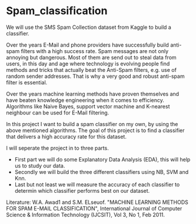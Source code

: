 # Spam_classification
We will use the SMS Spam Collection dataset from Kaggle to build a classifier.

Over the years E-Mail and phone providers have successfully build anti-spam filters with a high success rate. Spam messages are not only annoying but dangerous. Most of them are send out to steal data from users, in this day and age where technology is evolving people find methods and tricks that actually beat the Anti-Spam filters, e.g. use of random sender addresses. That is why a very good and robust anti-spam filter is essential. 

Over the years machine learning methods have proven themselves and have beaten knowledge engineering when it comes to efficiency. Algorithms like Naive Bayes, support vector machine and K-nearest neighbour can be used for E-Mail filtering.

In this project I want to build a spam classifier on my own, by using the above mentioned algorithms. The goal of this project is to find a classifier that delivers a high accuracy rate for this dataset.

I will seperate the project in to three parts. 
- First part we will do some Explanatory Data Analysis (EDA), this will help us to study our data.
- Secondly we will build the three different classifiers using NB, SVM and Knn.
- Last but not least we will measure the accuracy of each classifier to determin which classifier performs best on our dataset.


Literature:
W.A. Awad1 and S.M. ELseuof. "MACHINE LEARNING METHODS FOR SPAM E-MAIL CLASSIFICATION", International Journal of Computer Science & Information Technology (IJCSIT), Vol 3, No 1, Feb 2011.
